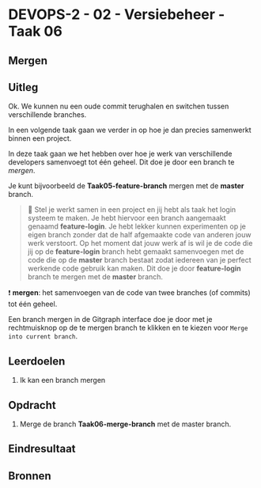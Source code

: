 # DEVOPS-2 - 02 - Versiebeheer - Taak 06

## Mergen

## Uitleg

Ok. We kunnen nu een oude commit terughalen en switchen tussen verschillende branches. 

In een volgende taak gaan we verder in op hoe je dan precies samenwerkt binnen een project.

In deze taak gaan we het hebben over hoe je werk van verschillende developers samenvoegt tot één geheel. Dit doe je door een branch te _mergen_.


Je kunt bijvoorbeeld de **Taak05-feature-branch** mergen met de **master** branch.

> :speech_balloon: Stel je werkt samen in een project en jij hebt als taak het login systeem te maken. Je hebt hiervoor een branch aangemaakt genaamd **feature-login**. Je hebt lekker kunnen experimenten op je eigen branch zonder dat de half afgemaakte code van anderen jouw werk verstoort. Op het moment dat jouw werk af is wil je de code die jij op de **feature-login** branch hebt gemaakt samenvoegen met de code die op de **master** branch bestaat zodat iedereen van je perfect werkende code gebruik kan maken. Dit doe je door **feature-login** branch te mergen met de **master** branch. 

:exclamation: **mergen**: het samenvoegen van de code van twee branches (of commits) tot één geheel.

Een branch mergen in de Gitgraph interface doe je door met je rechtmuisknop op de te mergen branch te klikken en te kiezen voor `Merge into current branch`.



## Leerdoelen

1. Ik kan een branch mergen 

## Opdracht

1.  Merge de branch **Taak06-merge-branch** met de master branch.

## Eindresultaat



## Bronnen